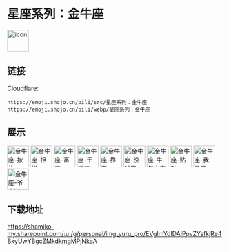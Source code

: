 # 星座系列：金牛座
<img src="https://emoji.shojo.cn/bili/src/星座系列：金牛座/icon.png" width="50" height="50" alt="icon">

## 链接
Cloudflare:
```
https://emoji.shojo.cn/bili/src/星座系列：金牛座
https://emoji.shojo.cn/bili/webp/星座系列：金牛座
```
## 展示
<img src="https://emoji.shojo.cn/bili/src/星座系列：金牛座/金牛座-按住.png" width="50" height="50" alt="金牛座-按住">
<img src="https://emoji.shojo.cn/bili/src/星座系列：金牛座/金牛座-担忧.png" width="50" height="50" alt="金牛座-担忧">
<img src="https://emoji.shojo.cn/bili/src/星座系列：金牛座/金牛座-富有.png" width="50" height="50" alt="金牛座-富有">
<img src="https://emoji.shojo.cn/bili/src/星座系列：金牛座/金牛座-干饭魂.png" width="50" height="50" alt="金牛座-干饭魂">
<img src="https://emoji.shojo.cn/bili/src/星座系列：金牛座/金牛座-靠谱.png" width="50" height="50" alt="金牛座-靠谱">
<img src="https://emoji.shojo.cn/bili/src/星座系列：金牛座/金牛座-没钱了.png" width="50" height="50" alt="金牛座-没钱了">
<img src="https://emoji.shojo.cn/bili/src/星座系列：金牛座/金牛座-牛年大吉.png" width="50" height="50" alt="金牛座-牛年大吉">
<img src="https://emoji.shojo.cn/bili/src/星座系列：金牛座/金牛座-贴贴.png" width="50" height="50" alt="金牛座-贴贴">
<img src="https://emoji.shojo.cn/bili/src/星座系列：金牛座/金牛座-我寻思一下.png" width="50" height="50" alt="金牛座-我寻思一下">
<img src="https://emoji.shojo.cn/bili/src/星座系列：金牛座/金牛座-爷青回.png" width="50" height="50" alt="金牛座-爷青回">

## 下载地址

https://shamiko-my.sharepoint.com/:u:/g/personal/img_yuru_pro/EVgImYdIDAlPpvZYsfkjRe4BxyUwYBgcZMkdkmgMPjNkaA